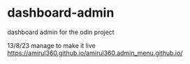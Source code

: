 # dashboard-admin
dashboard admin for the odin project

13/8/23 manage to make it live
https://amirul360.github.io/amirul360.admin_menu.github.io/
